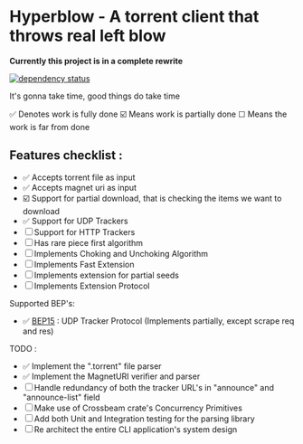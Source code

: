# Hyperblow - A torrent client that throws real left blow

**Currently this project is in a complete rewrite**

[![dependency status](https://deps.rs/repo/github/rishadbaniya/hyperblow/status.svg)](https://deps.rs/repo/github/rishadbaniya/hyperblow)


It's gonna take time, good things do take time

✅ Denotes work is fully done
☑️ Means work is partially done
☐ Means the work is far from done

## Features checklist :
- ✅ Accepts torrent file as input
- ✅ Accepts magnet uri as input
- ☑️ Support for partial download, that is checking the items we want to download
- ✅ Support for UDP Trackers
- ☐ Support for HTTP Trackers
- ☐ Has rare piece first algorithm
- ☐ Implements Choking and Unchoking Algorithm
- ☐ Implements Fast Extension
- ☐ Implements extension for partial seeds
- ☐ Implements Extension Protocol

Supported BEP's:

- ✅ [BEP15](http://www.bittorrent.org/beps/bep_0015.html) : UDP Tracker Protocol (Implements partially, except scrape req and res)


TODO : 
- ✅ Implement the ".torrent" file parser
- ✅ Implement the MagnetURI verifier and parser
- ☐ Handle redundancy of both the tracker URL's in "announce" and "announce-list" field
- ☐ Make use of Crossbeam crate's Concurrency Primitives
- ☐ Add both Unit and Integration testing for the parsing library 
- ☐ Re architect the entire CLI application's system design

